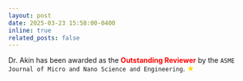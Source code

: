 ```yaml
---
layout: post
date: 2025-03-23 15:58:00-0400
inline: true
related_posts: false
---
```


                 
Dr. Akin has been awarded as the <span style="color:red; font-weight:bold;">Outstanding Reviewer</span> by the `ASME Journal of Micro and Nano Science and Engineering`. <span style="color:gold;">&#9733;</span> 
